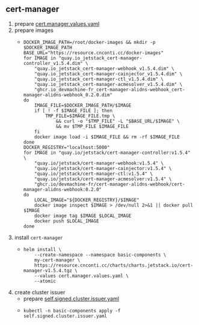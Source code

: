 ## cert-manager

1. prepare [cert.manager.values.yaml](resources/cert.manager.values.yaml.md)
2. prepare images
    * ```shell
      DOCKER_IMAGE_PATH=/root/docker-images && mkdir -p $DOCKER_IMAGE_PATH
      BASE_URL="https://resource.cnconti.cc/docker-images"
      for IMAGE in "quay.io_jetstack_cert-manager-controller_v1.5.4.dim" \
          "quay.io_jetstack_cert-manager-webhook_v1.5.4.dim" \
          "quay.io_jetstack_cert-manager-cainjector_v1.5.4.dim" \
          "quay.io_jetstack_cert-manager-ctl_v1.5.4.dim" \
          "quay.io_jetstack_cert-manager-acmesolver_v1.5.4.dim" \
          "ghcr.io_devmachine-fr_cert-manager-alidns-webhook_cert-manager-alidns-webhook_0.2.0.dim"
      do
          IMAGE_FILE=$DOCKER_IMAGE_PATH/$IMAGE
          if [ ! -f $IMAGE_FILE ]; then
              TMP_FILE=$IMAGE_FILE.tmp \
                  && curl -o "$TMP_FILE" -L "$BASE_URL/$IMAGE" \
                  && mv $TMP_FILE $IMAGE_FILE
          fi
          docker image load -i $IMAGE_FILE && rm -rf $IMAGE_FILE
      done
      DOCKER_REGISTRY="localhost:5000"
      for IMAGE in "quay.io/jetstack/cert-manager-controller:v1.5.4" \
          "quay.io/jetstack/cert-manager-webhook:v1.5.4" \
          "quay.io/jetstack/cert-manager-cainjector:v1.5.4" \
          "quay.io/jetstack/cert-manager-ctl:v1.5.4" \
          "quay.io/jetstack/cert-manager-acmesolver:v1.5.4" \
          "ghcr.io/devmachine-fr/cert-manager-alidns-webhook/cert-manager-alidns-webhook:0.2.0"
      do
          LOCAL_IMAGE="${DOCKER_REGISTRY}/$IMAGE"
          docker image inspect $IMAGE > /dev/null 2>&1 || docker pull $IMAGE
          docker image tag $IMAGE $LOCAL_IMAGE
          docker push $LOCAL_IMAGE
      done
      ```
3. install `cert-manager`
    * ```shell
      helm install \
          --create-namespace --namespace basic-components \
          my-cert-manager \
          https://resource.cnconti.cc/charts/charts.jetstack.io/cert-manager-v1.5.4.tgz \
          --values cert.manager.values.yaml \
          --atomic
      ```
4. create cluster issuer
    * prepare [self.signed.cluster.issuer.yaml](resources/self.signed.cluster.issuer.yaml.md)
    * ```shell
      kubectl -n basic-components apply -f self.signed.cluster.issuer.yaml
      ```
